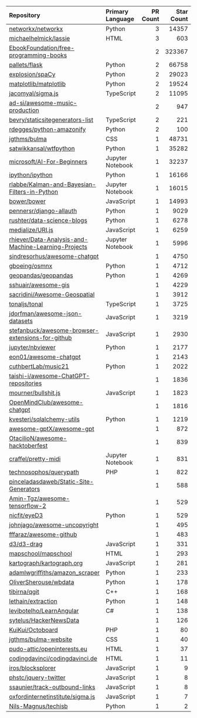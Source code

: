 | Repository | Primary Language | PR Count | Star Count |
| :-- | :-- | --: | --: |
| [networkx/networkx](https://github.com/networkx/networkx) | Python | 3 | 14357 |
| [michaelhelmick/lassie](https://github.com/michaelhelmick/lassie) | HTML | 3 | 603 |
| [EbookFoundation/free-programming-books](https://github.com/EbookFoundation/free-programming-books) |  | 2 | 323367 |
| [pallets/flask](https://github.com/pallets/flask) | Python | 2 | 66758 |
| [explosion/spaCy](https://github.com/explosion/spaCy) | Python | 2 | 29023 |
| [matplotlib/matplotlib](https://github.com/matplotlib/matplotlib) | Python | 2 | 19524 |
| [jacomyal/sigma.js](https://github.com/jacomyal/sigma.js) | TypeScript | 2 | 11095 |
| [ad-si/awesome-music-production](https://github.com/ad-si/awesome-music-production) |  | 2 | 947 |
| [bevry/staticsitegenerators-list](https://github.com/bevry/staticsitegenerators-list) | TypeScript | 2 | 221 |
| [rdegges/python-amazonify](https://github.com/rdegges/python-amazonify) | Python | 2 | 100 |
| [jgthms/bulma](https://github.com/jgthms/bulma) | CSS | 1 | 48731 |
| [satwikkansal/wtfpython](https://github.com/satwikkansal/wtfpython) | Python | 1 | 35282 |
| [microsoft/AI-For-Beginners](https://github.com/microsoft/AI-For-Beginners) | Jupyter Notebook | 1 | 32237 |
| [ipython/ipython](https://github.com/ipython/ipython) | Python | 1 | 16166 |
| [rlabbe/Kalman-and-Bayesian-Filters-in-Python](https://github.com/rlabbe/Kalman-and-Bayesian-Filters-in-Python) | Jupyter Notebook | 1 | 16015 |
| [bower/bower](https://github.com/bower/bower) | JavaScript | 1 | 14993 |
| [pennersr/django-allauth](https://github.com/pennersr/django-allauth) | Python | 1 | 9029 |
| [rushter/data-science-blogs](https://github.com/rushter/data-science-blogs) | Python | 1 | 6278 |
| [medialize/URI.js](https://github.com/medialize/URI.js) | JavaScript | 1 | 6259 |
| [rhiever/Data-Analysis-and-Machine-Learning-Projects](https://github.com/rhiever/Data-Analysis-and-Machine-Learning-Projects) | Jupyter Notebook | 1 | 5996 |
| [sindresorhus/awesome-chatgpt](https://github.com/sindresorhus/awesome-chatgpt) |  | 1 | 4750 |
| [gboeing/osmnx](https://github.com/gboeing/osmnx) | Python | 1 | 4712 |
| [geopandas/geopandas](https://github.com/geopandas/geopandas) | Python | 1 | 4269 |
| [sshuair/awesome-gis](https://github.com/sshuair/awesome-gis) |  | 1 | 4229 |
| [sacridini/Awesome-Geospatial](https://github.com/sacridini/Awesome-Geospatial) |  | 1 | 3912 |
| [tonaljs/tonal](https://github.com/tonaljs/tonal) | TypeScript | 1 | 3725 |
| [jdorfman/awesome-json-datasets](https://github.com/jdorfman/awesome-json-datasets) | JavaScript | 1 | 3219 |
| [stefanbuck/awesome-browser-extensions-for-github](https://github.com/stefanbuck/awesome-browser-extensions-for-github) | JavaScript | 1 | 2930 |
| [jupyter/nbviewer](https://github.com/jupyter/nbviewer) | Python | 1 | 2177 |
| [eon01/awesome-chatgpt](https://github.com/eon01/awesome-chatgpt) |  | 1 | 2143 |
| [cuthbertLab/music21](https://github.com/cuthbertLab/music21) | Python | 1 | 2022 |
| [taishi-i/awesome-ChatGPT-repositories](https://github.com/taishi-i/awesome-ChatGPT-repositories) |  | 1 | 1836 |
| [mourner/bullshit.js](https://github.com/mourner/bullshit.js) | JavaScript | 1 | 1823 |
| [OpenMindClub/awesome-chatgpt](https://github.com/OpenMindClub/awesome-chatgpt) |  | 1 | 1816 |
| [kvesteri/sqlalchemy-utils](https://github.com/kvesteri/sqlalchemy-utils) | Python | 1 | 1219 |
| [awesome-gptX/awesome-gpt](https://github.com/awesome-gptX/awesome-gpt) |  | 1 | 872 |
| [OtacilioN/awesome-hacktoberfest](https://github.com/OtacilioN/awesome-hacktoberfest) |  | 1 | 839 |
| [craffel/pretty-midi](https://github.com/craffel/pretty-midi) | Jupyter Notebook | 1 | 831 |
| [technosophos/querypath](https://github.com/technosophos/querypath) | PHP | 1 | 822 |
| [pinceladasdaweb/Static-Site-Generators](https://github.com/pinceladasdaweb/Static-Site-Generators) |  | 1 | 588 |
| [Amin-Tgz/awesome-tensorflow-2](https://github.com/Amin-Tgz/awesome-tensorflow-2) |  | 1 | 529 |
| [nicfit/eyeD3](https://github.com/nicfit/eyeD3) | Python | 1 | 529 |
| [johnjago/awesome-uncopyright](https://github.com/johnjago/awesome-uncopyright) |  | 1 | 495 |
| [fffaraz/awesome-github](https://github.com/fffaraz/awesome-github) |  | 1 | 483 |
| [d3/d3-drag](https://github.com/d3/d3-drag) | JavaScript | 1 | 331 |
| [mapschool/mapschool](https://github.com/mapschool/mapschool) | HTML | 1 | 293 |
| [kartograph/kartograph.org](https://github.com/kartograph/kartograph.org) | JavaScript | 1 | 281 |
| [adamlwgriffiths/amazon_scraper](https://github.com/adamlwgriffiths/amazon_scraper) | Python | 1 | 233 |
| [OliverSherouse/wbdata](https://github.com/OliverSherouse/wbdata) | Python | 1 | 178 |
| [tibirna/qgit](https://github.com/tibirna/qgit) | C++ | 1 | 168 |
| [lethain/extraction](https://github.com/lethain/extraction) | Python | 1 | 148 |
| [levibotelho/LearnAngular](https://github.com/levibotelho/LearnAngular) | C# | 1 | 138 |
| [sytelus/HackerNewsData](https://github.com/sytelus/HackerNewsData) |  | 1 | 126 |
| [KuiKui/Octoboard](https://github.com/KuiKui/Octoboard) | PHP | 1 | 80 |
| [jgthms/bulma-website](https://github.com/jgthms/bulma-website) | CSS | 1 | 40 |
| [pudo-attic/openinterests.eu](https://github.com/pudo-attic/openinterests.eu) | HTML | 1 | 37 |
| [codingdavinci/codingdavinci.de](https://github.com/codingdavinci/codingdavinci.de) | HTML | 1 | 11 |
| [iros/blocksplorer](https://github.com/iros/blocksplorer) | JavaScript | 1 | 9 |
| [phstc/jquery-twitter](https://github.com/phstc/jquery-twitter) | JavaScript | 1 | 8 |
| [ssaunier/track-outbound-links](https://github.com/ssaunier/track-outbound-links) | JavaScript | 1 | 8 |
| [oxfordinternetinstitute/sigma.js](https://github.com/oxfordinternetinstitute/sigma.js) | JavaScript | 1 | 7 |
| [Nils-Magnus/techisb](https://github.com/Nils-Magnus/techisb) | Python | 1 | 2 |

